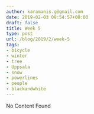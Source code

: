 ```yaml
---
author: karamanis.g@gmail.com
date: 2019-02-03 09:54:57+00:00
draft: false
title: Week 5
type: post
url: /blog/2019/2/week-5
tags:
- bicycle
- winter
- tree
- Uppsala
- snow
- powerlines
- people
- blackandwhite
---
```


No Content Found
